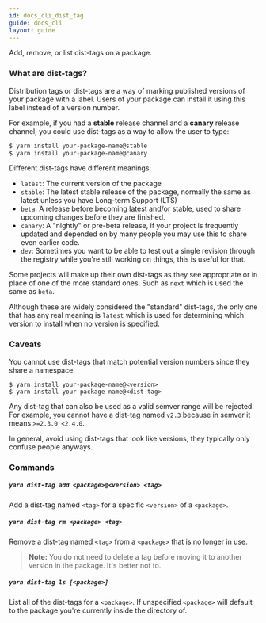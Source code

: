 ```yaml
---
id: docs_cli_dist_tag
guide: docs_cli
layout: guide
---
```


Add, remove, or list dist-tags on a package.

### What are dist-tags?

Distribution tags or dist-tags are a way of marking published versions of your
package with a label. Users of your package can install it using this label
instead of a version number.

For example, if you had a **stable** release channel and a **canary** release
channel, you could use dist-tags as a way to allow the user to type:

```sh
$ yarn install your-package-name@stable
$ yarn install your-package-name@canary
```

Different dist-tags have different meanings:

- `latest`: The current version of the package
- `stable`: The latest stable release of the package, normally the same as
  latest unless you have Long-term Support (LTS)
- `beta`: A release before becoming latest and/or stable, used to share
  upcoming changes before they are finished.
- `canary`: A "nightly" or pre-beta release, if your project is frequently
  updated and depended on by many people you may use this to share even earlier
  code.
- `dev`: Sometimes you want to be able to test out a single revision through
  the registry while you're still working on things, this is useful for that.

Some projects will make up their own dist-tags as they see appropriate or in
place of one of the more standard ones. Such as `next` which is used the same
as `beta`.

Although these are widely considered the "standard" dist-tags, the only one
that has any real meaning is `latest` which is used for determining which
version to install when no version is specified.

### Caveats

You cannot use dist-tags that match potential version numbers since they share
a namespace:

```
$ yarn install your-package-name@<version>
$ yarn install your-package-name@<dist-tag>
```

Any dist-tag that can also be used as a valid semver range will be rejected.
For example, you cannot have a dist-tag named `v2.3` because in semver it means
`>=2.3.0 <2.4.0`.

In general, avoid using dist-tags that look like versions, they typically only
confuse people anyways.

### Commands

##### `yarn dist-tag add <package>@<version> <tag>`

Add a dist-tag named `<tag>` for a specific `<version>` of a `<package>`.

##### `yarn dist-tag rm <package> <tag>`

Remove a dist-tag named `<tag>` from a `<package>` that is no longer in use.

> **Note:** You do not need to delete a tag before moving it to another
> version in the package. It's better not to.

##### `yarn dist-tag ls [<package>]`

List all of the dist-tags for a `<package>`. If unspecified `<package>` will
default to the package you're currently inside the directory of.

